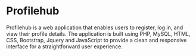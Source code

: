 # Profilehub
Profilehub is a web application that enables users to register, log in, and view their profile details. The application is built using PHP, MySQL, HTML, CSS, Bootstrap, Jquery and JavaScript to provide a clean and responsive interface for a straightforward user experience.

